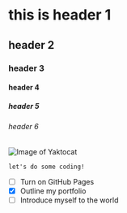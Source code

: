 # this is header 1
## header 2
### header 3
#### header 4
##### header 5
###### header 6

![Image of Yaktocat](https://octodex.github.com/images/yaktocat.png)

```
let's do some coding!
```

- [ ] Turn on GitHub Pages
- [x] Outline my portfolio
- [ ] Introduce myself to the world
